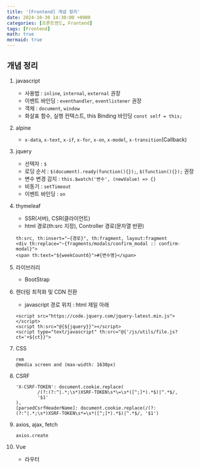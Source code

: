 ```yaml
---
title: '[Frontend] 개념 정리'
date: 2024-10-30 14:30:00 +0900
categories: [프론트엔드, Frontend]
tags: [Frontend]
math: true
mermaid: true
---
```


## 개념 정리
1. javascript
    - 사용법 : `inline`, `internal`, `external` 권장
    - 이벤트 바인딩 : `eventhandler`, `eventlistener` 권장
    - 객체 : `document`, `window`
    - 화살표 함수, 실행 컨텍스트, this Binding 바인딩 `const self = this;`

2. alpine
    - `x-data`, `x-text`, `x-if`, `x-for`, `x-on`, `x-model`, `x-transition`(Callback)

3. jquery
    - 선택자 : `$`
    - 로딩 순서 : `$(document).ready(function(){});`, `$(function(){});` 권장
    - 변수 변경 감지 : `this.$watch('변수', (newValue) => {}`
    - 비동기 : `setTimeout`
    - 이벤트 바인딩 : `on`

4. thymeleaf
    - SSR(서버), CSR(클라이언트)
    - html 경로(th:src 지정), Controller 경로(문자열 반환)

    ```
    th:src, th:insert="~{경로}", th:fragment, layout:fragment
    <div th:replace="~{fragments/modals/confirm_modal :: confirm-modal}">
    <span th:text="${weekCount6}">#{변수명}</span>
    ```

5. 라이브러리
    - BootStrap

6. 렌더링 최적화 및 CDN 전환
    - javascript 경로 위치 : html 제일 아래

    ```
    <script src="https://code.jquery.com/jquery-latest.min.js"></script>
    <script th:src="@{${jquery}}"></script>
    <script type="text/javascript" th:src="@{'/js/utils/file.js?ct='+${ct}}">
    ```

7. CSS
    ```
    rem
    @media screen and (max-width: 1630px)
    ```

8. CSRF
    ```
    'X-CSRF-TOKEN': document.cookie.replace(
            /(?:(?:^|.*;\s*)XSRF-TOKEN\s*\=\s*([^;]*).*$)|^.*$/,
            '$1'
    ),
    [parsedCsrfHeaderName]: document.cookie.replace(/(?:(?:^|.*;\s*)XSRF-TOKEN\s*=\s*([^;]*).*$)|^.*$/, '$1')
    ```

9. axios, ajax, fetch
    ```
    axios.create
    ```

10. Vue
    - 라우터